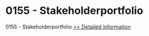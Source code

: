# 0155 - Stakeholderportfolio
0155 - Stakeholderportfolio
[>> Detailed information](https://secure.shareit.com/shareit/product.html?productid=300999983&affiliateid=200057808)